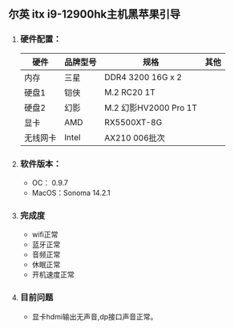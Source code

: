 ## 尔英 itx i9-12900hk主机黑苹果引导 
1. ### 硬件配置：
   |硬件|品牌型号|规格|其他|
   |--|--|--|--|
   |内存|三星|DDR4 3200 16G x 2||
   |硬盘1 |铠侠|M.2  RC20 1T||
   |硬盘2 |幻影|M.2 幻影HV2000 Pro 1T||
   |显卡 |AMD|RX5500XT-8G||
   |无线网卡| Intel |AX210 006批次||
     
3. ### 软件版本：
   - OC： 0.9.7
   - MacOS：Sonoma 14.2.1
  
4. ### 完成度
   - wifi正常
   - 蓝牙正常
   - 音频正常
   - 休眠正常
   - 开机速度正常
  
5. ### 目前问题
   - 显卡hdmi输出无声音,dp接口声音正常。
